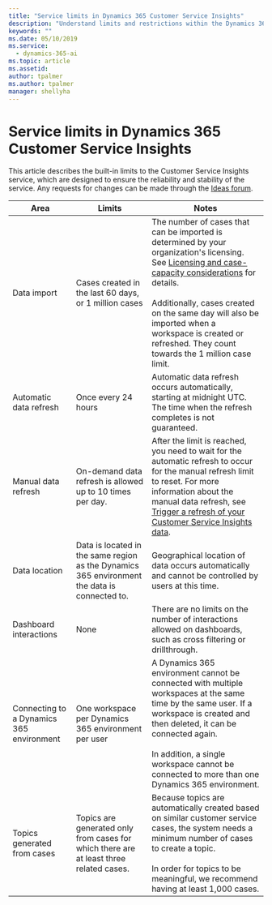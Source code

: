 ```yaml
---
title: "Service limits in Dynamics 365 Customer Service Insights"
description: "Understand limits and restrictions within the Dynamics 365 Customer Service Insights product."
keywords: ""
ms.date: 05/10/2019
ms.service:
  - dynamics-365-ai
ms.topic: article
ms.assetid: 
author: tpalmer
ms.author: tpalmer
manager: shellyha
---
```


# Service limits in Dynamics 365 Customer Service Insights

This article describes the built-in limits to the Customer Service Insights service, which are designed to ensure the reliability and stability of the service. Any requests for changes can be made through the [Ideas forum](https://go.microsoft.com/fwlink/?linkid=2024757). 
 
| Area  | Limits  | Notes |
|-------------|---------------------------------------------------------------------|---------------------------------------------------------------------|
| Data import | Cases created in the last 60 days, or 1 million cases   | The number of cases that can be imported is determined by your organization's licensing. See [Licensing and case-capacity considerations](licensing-case-capacity.md) for details. <br> <br> Additionally, cases created on the same day will also be imported when a workspace is created or refreshed. They count towards the 1 million case limit. |
| Automatic data refresh | Once every 24 hours | Automatic data refresh occurs automatically, starting at midnight UTC. The time when the refresh completes is not guaranteed. |
| Manual data refresh | On-demand data refresh is allowed up to 10 times per day. | After the limit is reached, you need to wait for the automatic refresh to occur for the manual refresh limit to reset. For more information about the manual data refresh, see [Trigger a refresh of your Customer Service Insights data](trigger-refresh.md).  |
| Data location | Data is located in the same region as the Dynamics 365 environment the data is connected to.     | Geographical location of data occurs automatically and cannot be controlled by users at this time. |
| Dashboard interactions | None | There are no limits on the number of interactions allowed on dashboards, such as cross filtering or drillthrough. |
| Connecting to a Dynamics 365 environment | One workspace per Dynamics 365 environment per user | A Dynamics 365 environment cannot be connected with multiple workspaces at the same time by the same user. If a workspace is created and then deleted, it can be connected  again. <br> <br> In addition, a single workspace cannot be connected to more than one Dynamics 365 environment. |
| Topics generated from cases | Topics are generated only from cases for which there are at least three related cases.| Because topics are automatically created based on similar customer service cases, the system needs a minimum number of cases to create a topic. <br> <br> In order for topics to be meaningful, we recommend having at least 1,000 cases.|
